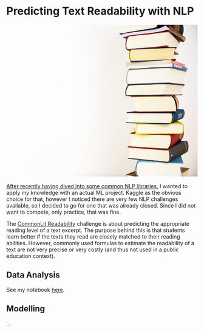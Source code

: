 # Predicting Text Readability with NLP

<p align="center">
  <img width="600" height="400" src="https://github.com/HeleneFabia/commonlit-readability/blob/main/images/books-g655f0c6ce_1920.jpg">
</p>


[After recently having dived into some common NLP libraries](https://github.com/HeleneFabia/nlp-exploration), I wanted to apply my knowledge with an actual ML project. Kaggle as the obvious choice for that, however I noticed there are very few NLP challenges available, so I decided to go for one that was already closed. Since I did not want to compete, only practice, that was fine.

The [CommonLit Readability](https://www.kaggle.com/c/commonlitreadabilityprize/overview) challenge is about predicting the appropriate reading level of a text excerpt. The purpose behind this is that students learn better if the texts they read are closely matched to their reading abilities. However, commonly used formulas to estimate the readability of a text are not very precise or very costly (and thus not used in a public education context). 

## Data Analysis
See my notebook [here](https://github.com/HeleneFabia/commonlit-readability/blob/main/notebooks/eda.ipynb).

## Modelling
...
